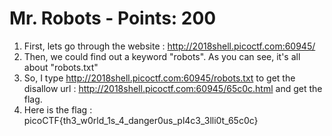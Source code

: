 # Mr. Robots - Points: 200

1. First, lets go through the website : http://2018shell.picoctf.com:60945/
2. Then, we could find out a keyword "robots". As you can see, it's all about  "robots.txt"
3. So, I type http://2018shell.picoctf.com:60945/robots.txt to get the disallow url : http://2018shell.picoctf.com:60945/65c0c.html and get the flag.
4. Here is the flag : picoCTF{th3_w0rld_1s_4_danger0us_pl4c3_3lli0t_65c0c}
